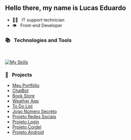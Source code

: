## Hello there, my name is Lucas Eduardo

* :technologist: &nbsp; IT support technician
* :eye: &nbsp; Front-end Developer

### :books: &nbsp; Technologies and Tools
<br>

[![My Skills](https://skillicons.dev/icons?i=html,css,js,ts,react,sass,jquery,vue,vite,nextjs,vercel,git,github,linux,ubuntu,windows,vscode,npm,yarn,notion,figma,materialui&theme=light&perline=11)](https://skillicons.dev)

### :rocket: &nbsp; Projects

* [Meu Portfólio](https://portfolio-devlucas.vercel.app/)
* [ChatBot](https://basicchatgpt.vercel.app/)
* [Book Store](https://bookstore-l.vercel.app/)
* [Weather App](https://weather-l.vercel.app/)
* [To Do List](https://todolist-l.vercel.app/)
* [Jogo Número Secreto](https://jogo-numero-secreto-l.vercel.app/)
* [Projeto Redes Sociais](https://lucasecs92.github.io/projeto-redes-sociais/)
* [Projeto Login](https://lucasecs92.github.io/projeto-login/)
* [Projeto Cordel](https://lucasecs92.github.io/projeto-cordel/)
* [Projeto Android](https://lucasecs92.github.io/projeto-android/)
